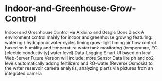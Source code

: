 # Indoor-and-Greenhouse-Grow-Control
Indoor and Greenhouse Control via Arduino and Beagle Bone Black A environment control mainly for indoor and greenhouse growing featuring:  watering / hydroponic water cycles timing grow-light timing air flow control based on humidity and temperature water tank monitoring (temperature, EC [electric conductivity] water level) Data-Logging Smart UI based on local Web-Server Future Version will include:  more Sensor Data like ph and co2 levels automatically adding fertilizers and RO-water (Reverse Osmosis) to the water reservoir camera analysis, analyzing plants via pictures from an integrated camera 
